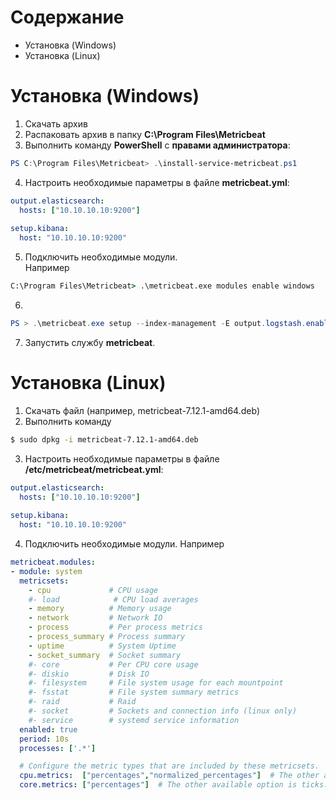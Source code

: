# Содержание
* Установка (Windows)
* Установка (Linux)
# Установка (Windows)
1. Скачать архив
2. Распаковать архив в папку **C:\Program Files\Metricbeat**
3. Выполнить команду **PowerShell** с **правами администратора**:
```powershell
PS C:\Program Files\Metricbeat> .\install-service-metricbeat.ps1
```
4. Настроить необходимые параметры в файле **metricbeat.yml**:
```yml
output.elasticsearch:
  hosts: ["10.10.10.10:9200"]
  
setup.kibana:
  host: "10.10.10.10:9200"
```
5. Подключить необходимые модули.  
Например
```cmd
C:\Program Files\Metricbeat> .\metricbeat.exe modules enable windows
```
6.
```powershell
PS > .\metricbeat.exe setup --index-management -E output.logstash.enabled=false -E 'output.elasticsearch.hosts=["localhost:9200"]'
```
7. Запустить службу **metricbeat**.
# Установка (Linux)
1. Скачать файл (например, metricbeat-7.12.1-amd64.deb)
2. Выполнить команду
```bash
$ sudo dpkg -i metricbeat-7.12.1-amd64.deb
```
3. Настроить необходимые параметры в файле **/etc/metricbeat/metricbeat.yml**:
```yml
output.elasticsearch:
  hosts: ["10.10.10.10:9200"]
  
setup.kibana:
  host: "10.10.10.10:9200"
```
4. Подключить необходимые модули.
Например
```yml
metricbeat.modules:
- module: system
  metricsets:
    - cpu             # CPU usage
    #- load            # CPU load averages
    - memory          # Memory usage
    - network         # Network IO
    - process         # Per process metrics
    - process_summary # Process summary
    - uptime          # System Uptime
    - socket_summary  # Socket summary
    #- core           # Per CPU core usage
    #- diskio         # Disk IO
    #- filesystem     # File system usage for each mountpoint
    #- fsstat         # File system summary metrics
    #- raid           # Raid
    #- socket         # Sockets and connection info (linux only)
    #- service        # systemd service information
  enabled: true
  period: 10s
  processes: ['.*']

  # Configure the metric types that are included by these metricsets.
  cpu.metrics:  ["percentages","normalized_percentages"]  # The other available option is ticks.
  core.metrics: ["percentages"]  # The other available option is ticks.
```
